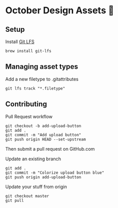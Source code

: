 # October Design Assets 🎉

## Setup
Install [Git LFS](https://git-lfs.github.com/)
```
brew install git-lfs
```

## Managing asset types
Add a new filetype to .gitattributes
```
git lfs track "*.filetype"
```

## Contributing
Pull Request workflow
```
git checkout -b add-upload-button
git add .
git commit -m "Add upload button"
git push origin HEAD --set-upstream
```
Then submit a pull request on GitHub.com

Update an existing branch
```
git add .
git commit -m "Colorize upload button blue"
git push origin add-upload-button
```

Update your stuff from origin
```
git checkout master
git pull
```
